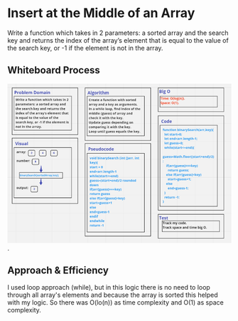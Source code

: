 # Insert at the Middle of an Array
Write a function which takes in 2 parameters: a sorted array and the search key and returns the index of the array’s element that is equal to the value of the search key, or -1 if the element is not in the array.

## Whiteboard Process

![](./whiteBoard%20for%20binarySearch.PNG).

## Approach & Efficiency
 I used loop approach (while), but in this logic there is no need to loop through all array's elements and because the array is sorted this helped with my logic. So there was O(lo(n)) as time complexity and O(1) as space complexity.